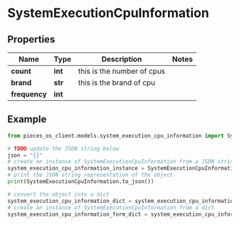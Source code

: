 # SystemExecutionCpuInformation


## Properties

Name | Type | Description | Notes
------------ | ------------- | ------------- | -------------
**count** | **int** | this is the number of cpus | 
**brand** | **str** | this is the brand of cpu | 
**frequency** | **int** |  | 

## Example

```python
from pieces_os_client.models.system_execution_cpu_information import SystemExecutionCpuInformation

# TODO update the JSON string below
json = "{}"
# create an instance of SystemExecutionCpuInformation from a JSON string
system_execution_cpu_information_instance = SystemExecutionCpuInformation.from_json(json)
# print the JSON string representation of the object
print(SystemExecutionCpuInformation.to_json())

# convert the object into a dict
system_execution_cpu_information_dict = system_execution_cpu_information_instance.to_dict()
# create an instance of SystemExecutionCpuInformation from a dict
system_execution_cpu_information_form_dict = system_execution_cpu_information.from_dict(system_execution_cpu_information_dict)
```


